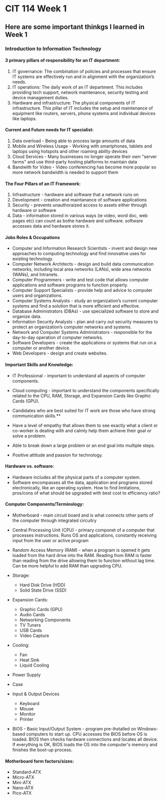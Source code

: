 # CIT 114 Week 1
## Here are some important thinkgs I learned in Week 1
### Introduction to Information Technology

#### 3 primary pillars of responsibility for an IT department:
1. IT governance: The combination of policies and processes that ensure IT systems are effectively run and in alignment with the organization’s needs.
2. IT operations: The daily work of an IT department. This includes providing tech support, network maintenance, security testing and device management duties.
3. Hardware and infrastructure: The physical components of IT infrastructure. This pillar of IT includes the setup and maintenance of equipment like routers, servers, phone systems and individual devices like laptops.

#### Current and Future needs for IT specialist:
1. Data overload - Being able to process large amounts of data
2. Mobile and Wireless Usage - Working with smartphones, tablets and laptops using hotspots and other roaming ability devices
3. Cloud Services - Many businesses no longer operate their own "server farms" and use third-party hosting platforms to maintain data
4. Bandwith for Video - Video conferencing has become more popular so more network bandwidth is needed to support them

#### The Four Pillars of an IT Framework:
1. Infrastructure - hardware and software that a network runs on
2. Development - creation and maintanance of software applications
3. Security - prevents unauthoraized access to assets either through hardware or software
4. Data - information stored in various ways (ie video, word doc, web pages etc) can count as bothe hardware and software. software accesses data and hardware stores it.

#### Jobs Roles & Occupations
- Computer and Information Research Scientists - invent and design new approaches to computing technology and find innovative uses for existing technology.
- Computer Network Architects - design and build data communication networks, including local area networks (LANs), wide area networks (WANs), and Intranets.
- Computer Programmers - write and test code that allows computer applications and software programs to function properly.
- Computer Support Specialists - provide help and advice to computer users and organizations.
- Computer Systems Analysts - study an organization’s current computer systems and find a solution that is more efficient and effective.
- Database Administrators (DBAs) - use specialized software to store and organize data.
- Information Security Analysts - plan and carry out security measures to protect an organization’s computer networks and systems.
- Network and Computer Systems Administrators - responsible for the day-to-day operation of computer networks.
- Software Developers - create the applications or systems that run on a computer or another device.
- Web Developers - design and create websites.

#### Important Skills and Knowledge:
- IT Professional - important to understand all aspects of computer components.
- Cloud computing - important to understand the components specifically related to the CPU, RAM, Storage, and Expansion Cards like Graphic Cards (GPU).

- Candidates who are best suited for IT work are those who have strong communication skills.**
- Have a level of empathy that allows them to see exactly what a client or co-worker is dealing with and calmly help them achieve their goal or solve a problem.
- Able to break down a large problem or an end goal into multiple steps.
- Positive attitude and passion for technology.

#### Hardware vs. software:
- Hardware includes all the physical parts of a computer system.
- Software encompasses all the data, application and programs stored electronically, like an operating system.
How to find limitations, pros/cons of what should be upgraded with best cost to efficiency ratio?

#### Computer Components/Terminology:
- Motherboard - main circuit board and is what connects other parts of the computer through integrated circuitry
- Central Processing Unit (CPU) - primary componet of a computer that processes instructions. Runs OS and applications, constantly receiving input from the user or active program
- Random Access Memory (RAM) - when a program is opened it gets loaded from the hard drive into the RAM. Reading from RAM is faster than reading from the drive allowing them to function without lag time. Can be more helpful to add RAM than upgrading CPU.
- Storage:
    - Hard Disk Drive (HDD)
    - Solid State Drive (SSD)
- Expansion Cards:
    - Graphic Cards (GPU)
    - Audio Cards
    - Networking Components
    - TV Tuners
    - USB Cards
    - Video Capture
- Cooling:
    - Fan
    - Heat Sink
    - Liquid Cooling
- Power Supply
- Case
- Input & Output Devices
    - Keyboard
    - Mouse
    - Monitor
    - Printer

- BIOS - Basic Input/Output System - program pre-ihstalled on Windows-based computers to start up. CPU accesses the BIOS before OS is loaded. BIOS then checks hardware connections and locates all device. If everything is OK, BIOS loads the OS into the computer's memory and finishes the boot-up process.

#### Motherboard form factors/sizes:
- Standard-ATX
- Micro-ATX
- Mini-ATX
- Nano-ATX
- Pico-ATX

